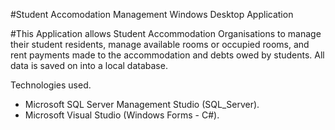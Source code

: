 #Student Accomodation Management Windows Desktop Application

#This Application allows Student Accommodation Organisations to manage their student residents, manage available rooms or occupied rooms, and rent payments made to the accommodation and debts owed by students. All data is saved on into a local database.

Technologies used.
- Microsoft SQL Server Management Studio (SQL_Server).
- Microsoft Visual Studio (Windows Forms - C#).
